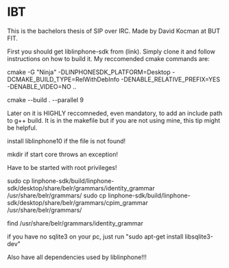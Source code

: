 # IBT

This is the bachelors thesis of SIP over IRC. Made by David Kocman at BUT FIT.

First you should get liblinphone-sdk from (link). Simply clone it and follow instructions on how to build it. My reccomended cmake commands are:

cmake -G "Ninja" -DLINPHONESDK_PLATFORM=Desktop -DCMAKE_BUILD_TYPE=RelWithDebInfo -DENABLE_RELATIVE_PREFIX=YES -DENABLE_VIDEO=NO ..

cmake --build . --parallel 9

Later on it is HIGHLY reccomneded, even mandatory, to add an include path to g++ build. It is in the makefile but if you are not using mine, this tip might be helpful.

install liblinphone10 if the file is not found!

mkdir if start core throws an exception!

Have to be started with root privileges!

sudo cp linphone-sdk/build/linphone-sdk/desktop/share/belr/grammars/identity_grammar /usr/share/belr/grammars/
sudo cp linphone-sdk/build/linphone-sdk/desktop/share/belr/grammars/cpim_grammar /usr/share/belr/grammars/

find /usr/share/belr/grammars/identity_grammar

if you have no sqlite3 on your pc, just run "sudo apt-get install libsqlite3-dev"

Also have all dependencies used by liblinphone!!!


